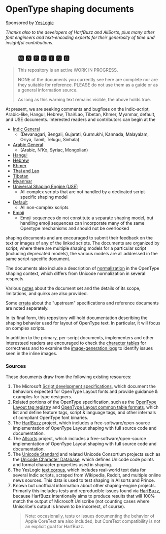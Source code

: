 # OpenType shaping documents #

Sponsored by [YesLogic](https://yeslogic.com/) 

_<aside>Thanks also to the developers of HarfBuzz and AllSorts, plus many other font engineers and text-encoding experts for their generosity of time and insightful contributions.</aside>_

## &nbsp;&nbsp;&nbsp;&nbsp;&nbsp;&nbsp;&nbsp;&nbsp;&#127366; &#127344; &#127361; &#127357; &#127352; &#127357; &#127350; ##
>
> This repository is an active WORK IN PROGRESS.
>
> NONE of the documents you currently see here are complete
> nor are they suitable for reference. PLEASE do not use
> them as a guide or as a general information source.
>
> As long as this warning text remains visible, the above 
> holds true. 

At present, we are seeking comments and bugfixes on the Indic-script,
Arabic-like, Hangul, Hebrew, Thai/Lao, Tibetan, Khmer, Myanmar,
default, and <abbr>USE</abbr> documents. Interested readers and contributors can
begin at the

  - [Indic General](opentype-shaping-indic-general.md) 
    - (Devanagari, Bengali, Gujarati, Gurmukhi, Kannada, Malayalam,
      Oriya, Tamil, Telugu, Sinhala) 
  - [Arabic General](opentype-shaping-arabic-general.md)
    - (Arabic, N'Ko, Syriac, Mongolian)
  - [Hangul](opentype-shaping-hangul.md)
  - [Hebrew](opentype-shaping-hebrew.md)
  - [Khmer](opentype-shaping-khmer.md)
  - [Thai and Lao](opentype-shaping-thai-lao.md)
  - [Tibetan](opentype-shaping-tibetan.md)
  - [Myanmar](opentype-shaping-myanmar.md)
  - [Universal Shaping Engine (<abbr>USE</abbr>)](opentype-shaping-use.md)
    - All complex scripts that are not handled by a dedicated
      script-specific shaping model
  - [Default](opentype-shaping-default.md)
    - All non-complex scripts
  - [Emoji](opentype-shaping-emoji.md)
    - Emoji sequences do not constitute a separate shaping model,
      but handling emoji sequences can incorporate many of the same
      Opentype mechanisms and should not be overlooked
  
shaping documents and are encouraged to submit their feedback
on the text or images of any of the linked scripts. The documents are
organized by script; where there are multiple shaping models for a
particular script (including deprecated models), the various models are
all addressed in the same script-specific document.

The documents also include a description of
[normalization](opentype-shaping-normalization.md) in the OpenType
shaping context, which differs from Unicode normalization in several
respects.

Various [notes](notes/README.md) about the document set and the details
of its scope, limitations, and quirks are also provided.

Some [errata](errata.md) about the "upstream" specifications and
reference documents are noted separately. 

In its final form, this repository will hold documentation describing
the shaping behavior used for layout of OpenType text. In particular,
it will focus on complex scripts.

In addition to the primary, per-script documents, implementers and
other interesteed readers are encouraged to check the
[character tables](character-tables/README.md) for correctness and to
examine the [image-generation logs](/images/README.md) to identify
issues seen in the inline images.

### Sources

These documents draw from the following existing resources:

1. The Microsoft [Script development
   specifications](https://docs.microsoft.com/en-us/typography/script-development/standard),
   which document the behaviors expected for OpenType Layout fonts and
   provide guidance &amp; examples for type designers.
2. Related portions of the OpenType specification, such as the
   [OpenType Layout tag
   registry](https://docs.microsoft.com/en-us/typography/opentype/spec/ttoreg)
   and [OpenType Layout common table
   formats](https://docs.microsoft.com/en-us/typography/opentype/spec/chapter2),
   which list and define feature tags, script &amp; language tags, and
   other internals of compliant OpenType font binaries.
3. The [HarfBuzz](https://github.com/harfbuzz/harfbuzz) project, which
   includes a free-software/open-source implementation of OpenType
   Layout shaping with full source code and documentation. 
4. The [Allsorts](https://github.com/yeslogic/allsorts) project, which
   includes a free-software/open-source implementation of OpenType
   Layout shaping with full source code and documentation.
5. The [Unicode
   Standard](http://www.unicode.org/standard/standard.html) and
   related Unicode Consortium projects such as the [Unicode Character
   Database](http://www.unicode.org/reports/tr44/), which defines
   Unicode code points and formal character properties used in
   shaping.
6. The YesLogic [text corpus](https://github.com/yeslogic/corpus),
   which includes real-world text data for several Indic scripts,
   scraped from Wikipedia, Reddit, and multiple online news
   sources. This data is used to test shaping in Allsorts and Prince.
7. Known but unofficial information about other shaping-engine
   projects. Primarily this includes tests and reproducible issues
   found via [HarfBuzz](https://github.com/harfbuzz/harfbuzz), because
   HarfBuzz intentionally aims to produce results that will 100% match
   the output of Microsoft Uniscribe (not counting cases where
   Uniscribe's output is known to be incorrect, of course).
   > Note: occasionally, tests or issues documenting the behavior of
   > Apple CoreText are also included, but CoreText compatibility is
   > not an explicit goal for HarfBuzz.
   
